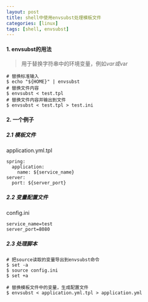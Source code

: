 ```yaml
---
layout: post
title: shell中使用envsubst处理模板文件
categories: [linux]
tags: [shell, envsubst]
---
```


>  

#### 1. envsubst的用法

> 用于替换字符串中的环境变量，例如${var}或$var

```
# 替换标准输入
$ echo "${HOME}" | envsubst
# 替换文件内容
$ envsubst < test.tpl
# 替换文件内容并输出到文件
$ envsubst < test.tpl > test.ini
```

#### 2. 一个例子

##### 2.1 模板文件

application.yml.tpl
```
spring:
  application:
    name: ${service_name}
server:
  port: ${server_port}
```

##### 2.2 变量配置文件

config.ini
```
service_name=test
server_port=8080
```

##### 2.3 处理脚本

```
# 把source读取的变量导出到envsubst命令
$ set -a 
$ source config.ini
$ set +a

# 替换模板文件中的变量，生成配置文件
$ envsubst < application.yml.tpl > application.yml
```